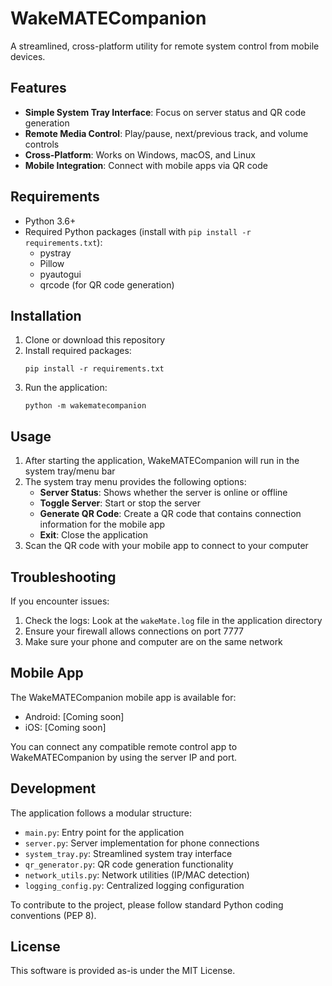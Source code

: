 # WakeMATECompanion

A streamlined, cross-platform utility for remote system control from mobile devices.

## Features

- **Simple System Tray Interface**: Focus on server status and QR code generation
- **Remote Media Control**: Play/pause, next/previous track, and volume controls
- **Cross-Platform**: Works on Windows, macOS, and Linux
- **Mobile Integration**: Connect with mobile apps via QR code

## Requirements

- Python 3.6+
- Required Python packages (install with `pip install -r requirements.txt`):
  - pystray
  - Pillow
  - pyautogui
  - qrcode (for QR code generation)

## Installation

1. Clone or download this repository
2. Install required packages:
   ```
   pip install -r requirements.txt
   ```
3. Run the application:
   ```
   python -m wakematecompanion
   ```

## Usage

1. After starting the application, WakeMATECompanion will run in the system tray/menu bar
2. The system tray menu provides the following options:
   - **Server Status**: Shows whether the server is online or offline
   - **Toggle Server**: Start or stop the server
   - **Generate QR Code**: Create a QR code that contains connection information for the mobile app
   - **Exit**: Close the application
3. Scan the QR code with your mobile app to connect to your computer

## Troubleshooting

If you encounter issues:

1. Check the logs: Look at the `wakeMate.log` file in the application directory
2. Ensure your firewall allows connections on port 7777
3. Make sure your phone and computer are on the same network

## Mobile App

The WakeMATECompanion mobile app is available for:
- Android: [Coming soon]
- iOS: [Coming soon]

You can connect any compatible remote control app to WakeMATECompanion by using the server IP and port.

## Development

The application follows a modular structure:

- `main.py`: Entry point for the application
- `server.py`: Server implementation for phone connections
- `system_tray.py`: Streamlined system tray interface
- `qr_generator.py`: QR code generation functionality
- `network_utils.py`: Network utilities (IP/MAC detection)
- `logging_config.py`: Centralized logging configuration

To contribute to the project, please follow standard Python coding conventions (PEP 8).

## License

This software is provided as-is under the MIT License.